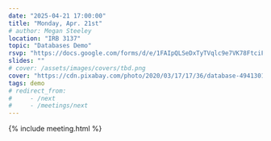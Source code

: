 ```yaml
---
date: "2025-04-21 17:00:00"
title: "Monday, Apr. 21st"
# author: Megan Steeley
location: "IRB 3137"
topic: "Databases Demo"
rsvp: "https://docs.google.com/forms/d/e/1FAIpQLSeDxTyTVqlc9e7VK78FtciFMWCyhBrWwUVdL-5f8zvlf9JbAg/viewform?embedded=true"
slides: ""
# cover: /assets/images/covers/tbd.png
cover: "https://cdn.pixabay.com/photo/2020/03/17/17/36/database-4941301_1280.png"
tags: demo
# redirect_from:
#     - /next
#     - /meetings/next
---
```


{% include meeting.html %}

